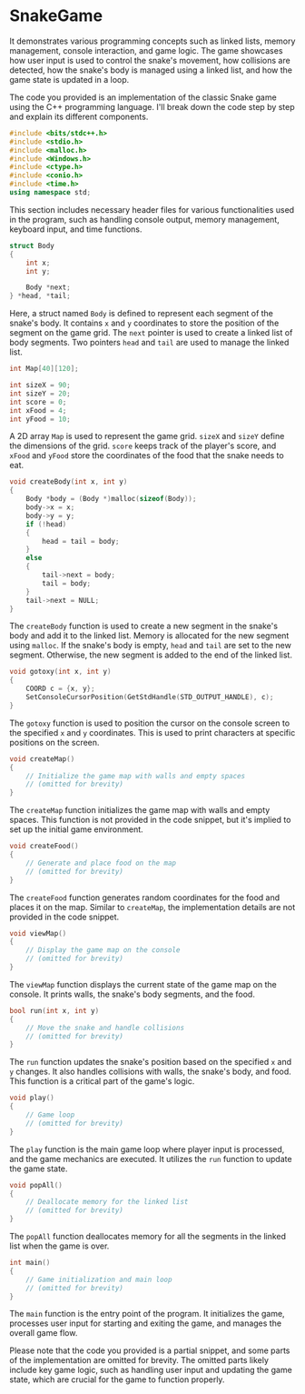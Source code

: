 # SnakeGame
It demonstrates various programming concepts such as linked lists, memory management, console interaction, and game logic.
The game showcases how user input is used to control the snake's movement, how collisions are detected, how the snake's body is 
managed using a linked list, and how the game state is updated in a loop.

The code you provided is an implementation of the classic Snake game using the C++ programming language. 
I'll break down the code step by step and explain its different components.

```cpp
#include <bits/stdc++.h>
#include <stdio.h>
#include <malloc.h>
#include <Windows.h>
#include <ctype.h>
#include <conio.h>
#include <time.h>
using namespace std;
```

This section includes necessary header files for various functionalities used in the program, such as handling console 
output, memory management, keyboard input, and time functions.

```cpp
struct Body
{
    int x;
    int y;

    Body *next;
} *head, *tail;
```

Here, a struct named `Body` is defined to represent each segment of the snake's body. It contains `x` and `y`
coordinates to store the position of the segment on the game grid. The `next` pointer is used to create a linked list
of body segments. Two pointers `head` and `tail` are used to manage the linked list.

```cpp
int Map[40][120];

int sizeX = 90;
int sizeY = 20;
int score = 0;
int xFood = 4;
int yFood = 10;
```

A 2D array `Map` is used to represent the game grid. `sizeX` and `sizeY` define the dimensions of the grid.
`score` keeps track of the player's score, and `xFood` and `yFood` store the coordinates of the food that the snake
needs to eat.

```cpp
void createBody(int x, int y)
{
    Body *body = (Body *)malloc(sizeof(Body));
    body->x = x;
    body->y = y;
    if (!head)
    {
        head = tail = body;
    }
    else
    {
        tail->next = body;
        tail = body;
    }
    tail->next = NULL;
}
```

The `createBody` function is used to create a new segment in the snake's body and add it to the linked list. 
Memory is allocated for the new segment using `malloc`. If the snake's body is empty, `head` and `tail` are set to the new 
segment. Otherwise, the new segment is added to the end of the linked list.

```cpp
void gotoxy(int x, int y)
{
    COORD c = {x, y};
    SetConsoleCursorPosition(GetStdHandle(STD_OUTPUT_HANDLE), c);
}
```

The `gotoxy` function is used to position the cursor on the console screen to the specified `x` and `y` coordinates.
This is used to print characters at specific positions on the screen.

```cpp
void createMap()
{
    // Initialize the game map with walls and empty spaces
    // (omitted for brevity)
}
```

The `createMap` function initializes the game map with walls and empty spaces. 
This function is not provided in the code snippet, but it's implied to set up the initial game environment.

```cpp
void createFood()
{
    // Generate and place food on the map
    // (omitted for brevity)
}
```

The `createFood` function generates random coordinates for the food and places it on the map. 
Similar to `createMap`, the implementation details are not provided in the code snippet.

```cpp
void viewMap()
{
    // Display the game map on the console
    // (omitted for brevity)
}
```

The `viewMap` function displays the current state of the game map on the console.
It prints walls, the snake's body segments, and the food.

```cpp
bool run(int x, int y)
{
    // Move the snake and handle collisions
    // (omitted for brevity)
}
```

The `run` function updates the snake's position based on the specified `x` and `y` changes. 
It also handles collisions with walls, the snake's body, and food. This function is a critical part of the game's logic.

```cpp
void play()
{
    // Game loop
    // (omitted for brevity)
}
```

The `play` function is the main game loop where player input is processed, and the game mechanics are executed. 
It utilizes the `run` function to update the game state.

```cpp
void popAll()
{
    // Deallocate memory for the linked list
    // (omitted for brevity)
}
```

The `popAll` function deallocates memory for all the segments in the linked list when the game is over.

```cpp
int main()
{
    // Game initialization and main loop
    // (omitted for brevity)
}
```

The `main` function is the entry point of the program. 
It initializes the game, processes user input for starting and exiting the game, and manages the overall game flow.

Please note that the code you provided is a partial snippet, and some parts of the implementation are omitted for brevity.
The omitted parts likely include key game logic, such as handling user input and updating the game state, which are crucial
for the game to function properly.
